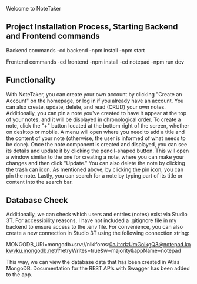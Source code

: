 Welcome to NoteTaker

Project Installation Process, Starting Backend and Frontend commands
--------------------------------------------------------------------------------
Backend commands
    -cd backend
    -npm install
    -npm start

Frontend commands
    -cd frontend
    -npm install
    -cd notepad
    -npm run dev


Functionality
--------------------------------------------------------------------------------
With NoteTaker, you can create your own account by clicking "Create an Account" on the homepage, or log in if you already have an account.
You can also create, update, delete, and read (CRUD) your own notes. Additionally, you can pin a note you've created to have it appear at the top of your notes, and it will be displayed in chronological order.
To create a note, click the "+" button located at the bottom right of the screen, whether on desktop or mobile. A menu will open where you need to add a title and the content of your note (otherwise, the user is informed of what needs to be done).
Once the note component is created and displayed, you can see its details and update it by clicking the pencil-shaped button. This will open a window similar to the one for creating a note, where you can make your changes and then click "Update." You can also delete the note by clicking the trash can icon.
As mentioned above, by clicking the pin icon, you can pin the note.
Lastly, you can search for a note by typing part of its title or content into the search bar.


Database Check
--------------------------------------------------------------------------------
Additionally, we can check which users and entries (notes) exist via Studio 3T.
For accessibility reasons, I have not included a .gitignore file in my backend to ensure access to the .env file.
For convenience, you can also create a new connection in Studio 3T using the following connection string:

MONGODB_URI=mongodb+srv://nikiforos:0aJtcdzUmGoikgQ3@notepad.kokwvku.mongodb.net/?retryWrites=true&w=majority&appName=notepad

This way, we can view the database data that has been created in Atlas MongoDB.
Documentation for the REST APIs with Swagger has been added to the app.